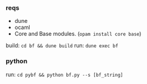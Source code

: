 ### reqs
- dune
- ocaml
- Core and Base modules. (`opam install core base`)

build: `cd bf && dune build` 
run: `dune exec bf`


### python
run: `cd pybf && python bf.py --s [bf_string]`
